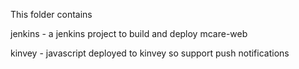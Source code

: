 This folder contains

jenkins - a jenkins project to build and deploy mcare-web

kinvey -  javascript deployed to kinvey so support push notifications
